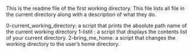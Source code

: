 This is the readme file of the first working directory.
This file lists all file in the current directory along with a description of what 
they do.

0-current_working_directory: a script that prints the absolute path name of the current working directory
1-listit : a script that displays the contents list of your current directory.
2-bring_me_home: a script that changes the working directory to the user’s home directory.
